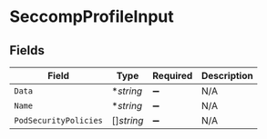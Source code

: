 # SeccompProfileInput


## Fields

| Field                 | Type                  | Required              | Description           |
| --------------------- | --------------------- | --------------------- | --------------------- |
| `Data`                | **string*             | :heavy_minus_sign:    | N/A                   |
| `Name`                | **string*             | :heavy_minus_sign:    | N/A                   |
| `PodSecurityPolicies` | []*string*            | :heavy_minus_sign:    | N/A                   |